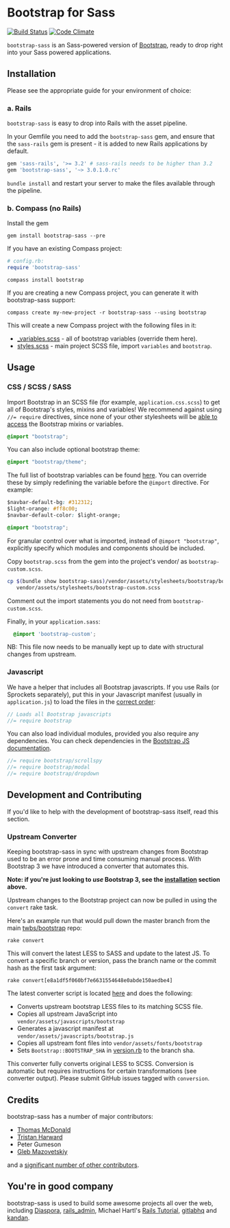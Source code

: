 # Bootstrap for Sass

[![Build Status](https://secure.travis-ci.org/thomas-mcdonald/bootstrap-sass.png?branch=master)](http://travis-ci.org/thomas-mcdonald/bootstrap-sass) [![Code Climate](https://codeclimate.com/github/thomas-mcdonald/bootstrap-sass.png)](https://codeclimate.com/github/thomas-mcdonald/bootstrap-sass)

`bootstrap-sass` is an Sass-powered version of [Bootstrap](http://github.com/twbs/bootstrap), ready to drop right into your Sass powered applications.

## Installation

Please see the appropriate guide for your environment of choice:

### a. Rails

`bootstrap-sass` is easy to drop into Rails with the asset pipeline.

In your Gemfile you need to add the `bootstrap-sass` gem, and ensure that the `sass-rails` gem is present - it is added to new Rails applications by default.

```ruby
gem 'sass-rails', '>= 3.2' # sass-rails needs to be higher than 3.2
gem 'bootstrap-sass', '~> 3.0.1.0.rc'
```

`bundle install` and restart your server to make the files available through the pipeline.

### b. Compass (no Rails)

Install the gem
```console
gem install bootstrap-sass --pre
```

If you have an existing Compass project:

```ruby
# config.rb:
require 'bootstrap-sass'
```

```console
compass install bootstrap
```

If you are creating a new Compass project, you can generate it with bootstrap-sass support:

```console
compass create my-new-project -r bootstrap-sass --using bootstrap
```

This will create a new Compass project with the following files in it:

* [_variables.scss](/templates/project/_variables.scss.erb) - all of bootstrap variables (override them here).
* [styles.scss](/templates/project/styles.scss) - main project SCSS file, import `variables` and `bootstrap`.


## Usage

### CSS / SCSS / SASS

Import Bootstrap in an SCSS file (for example, `application.css.scss`) to get all of Bootstrap's styles, mixins and variables! We recommend against using `//= require` directives, since none of your other stylesheets will be [able to access][antirequire] the Bootstrap mixins or variables.

```css
@import "bootstrap";
```

You can also include optional bootstrap theme:

```css
@import "bootstrap/theme";
```

The full list of bootstrap variables can be found [here](http://getbootstrap.com/customize/#less-variables). You can override these by simply redefining the variable before the `@import` directive.
For example:
```css
$navbar-default-bg: #312312;
$light-orange: #ff8c00;
$navbar-default-color: $light-orange;

@import "bootstrap";
```

For granular control over what is imported, instead of `@import "bootstrap"`, explicitly specify which modules and components should be included.

Copy `bootstrap.scss` from the gem into the project's vendor/ as `bootstrap-custom.scss`.

```bash
cp $(bundle show bootstrap-sass)/vendor/assets/stylesheets/bootstrap/bootstrap.scss \
   vendor/assets/stylesheets/bootstrap-custom.scss
```

Comment out the import statements you do not need from `bootstrap-custom.scss`.

Finally, in your `application.sass`:

```scss
  @import 'bootstrap-custom';
```

NB: This file now needs to be manually kept up to date with structural changes from upstream.

### Javascript

We have a helper that includes all Bootstrap javascripts. If you use Rails (or Sprockets separately), 
put this in your Javascript manifest (usually in `application.js`) to load the files in the [correct order](/vendor/assets/javascripts/bootstrap.js):

```js
// Loads all Bootstrap javascripts
//= require bootstrap
```

You can also load individual modules, provided you also require any dependencies. You can check dependencies in the [Bootstrap JS documentation][jsdocs].

```js
//= require bootstrap/scrollspy
//= require bootstrap/modal
//= require bootstrap/dropdown
```

## Development and Contributing

If you'd like to help with the development of bootstrap-sass itself, read this section.

### Upstream Converter

Keeping bootstrap-sass in sync with upstream changes from Bootstrap used to be an error prone and time consuming manual process. With Bootstrap 3 we have introduced a converter that automates this.

**Note: if you're just looking to *use* Bootstrap 3, see the [installation](#installation) section above.**

Upstream changes to the Bootstrap project can now be pulled in using the `convert` rake task.

Here's an example run that would pull down the master branch from the main [twbs/bootstrap](https://github.com/twbs/bootstrap) repo:
    
    rake convert
    
This will convert the latest LESS to SASS and update to the latest JS.
To convert a specific branch or version, pass the branch name or the commit hash as the first task argument:
    
    rake convert[e8a1df5f060bf7e6631554648e0abde150aedbe4]

The latest converter script is located [here][converter] and does the following:

* Converts upstream bootstrap LESS files to its matching SCSS file.
* Copies all upstream JavaScript into `vendor/assets/javascripts/bootstrap`
* Generates a javascript manifest at `vendor/assets/javascripts/bootstrap.js`
* Copies all upstream font files into `vendor/assets/fonts/bootstrap`
* Sets `Bootstrap::BOOTSTRAP_SHA` in [version.rb][version] to the branch sha.

This converter fully converts original LESS to SCSS. Conversion is automatic but requires instructions for certain transformations (see converter output).
Please submit GitHub issues tagged with `conversion`.

## Credits

bootstrap-sass has a number of major contributors:

<!-- feel free to make these link wherever you wish -->
* [Thomas McDonald](https://twitter.com/thomasmcdonald_)
* [Tristan Harward](http://www.trisweb.com)
* Peter Gumeson
* [Gleb Mazovetskiy](https://github.com/glebm)

and a [significant number of other contributors][contrib].

## You're in good company
bootstrap-sass is used to build some awesome projects all over the web, including
[Diaspora](http://diasporaproject.org/), [rails_admin](https://github.com/sferik/rails_admin),
Michael Hartl's [Rails Tutorial](http://railstutorial.org/), [gitlabhq](http://gitlabhq.com/) and
[kandan](http://kandanapp.com/).

[converter]: https://github.com/thomas-mcdonald/bootstrap-sass/blob/3/tasks/converter.rb
[version]: https://github.com/thomas-mcdonald/bootstrap-sass/blob/3/lib/bootstrap-sass/version.rb
[contrib]: https://github.com/thomas-mcdonald/bootstrap-sass/graphs/contributors
[antirequire]: https://github.com/thomas-mcdonald/bootstrap-sass/issues/79#issuecomment-4428595
[jsdocs]: http://getbootstrap.com/javascript/#transitions
